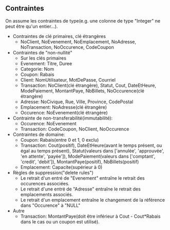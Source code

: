 Contraintes
--------------
On assume les contraintes de type(e.g. une colonne de type "Integer" ne peut être qu'un entier...).

* Contraintes de clé primaires, clé étrangères
  * NoClient, NoEvenement, NoEmplacement, NoAdresse, NoTransaction, NoOccurence, CodeCoupon
* Contraintes de "non-nullité"
  * Sur les clés primaires
  * Evenement: Titre, Duree
  * Categorie: Nom
  * Coupon: Rabais
  * Client: NomUtilisateur, MotDePasse, Courriel
  * Transaction: NoClient(clé étrangère), Statut, Cout, DateEtHeure, ModePaiement, MontantPaye, NbBillets, NoOccurence(clé étrangère)
  * Adresse: NoCivique, Rue, Ville, Province, CodePostal
  * Emplacement: NoAdresse(clé étrangère)
  * Occurence: NoEvenement(clé étrangère)
* Contrainte de non-transferabilité(immutabilité):
  * Occurence: NoEvenement
  * Transaction: CodeCoupon, NoClient, NoOccurence
* Contraintes de domaine:
  * Coupon: Rabais(entre 0 et 1, 0 exclu)
  * Transaction: Cout(positif), DateEtHeure(avant le temps présent, ou égal au temps présent),
    Statut(valeurs dans ['annulée', 'approuvée', 'en attente', 'payée']), ModePaiement(valeurs dans ['comptant', 'credit', 'debit']),
    MontantPaye(positif), NbBillets(positif)
  * Emplacement: Capacite(supérieur à 0)  
* Règles de suppression("delete rules")
  * Le retrait d'un entré de "Evenement" entraîne le retrait des occurences associées.
  * Le retrait d'une entré de "Adresse" entraîne le retrait des emplacements associés.
  * Le retrait d'un emplacement entraîne le changement de la référence dans "Occurence" à "NULL"
* Autre
  * Transaction: MontantPaye(doit être inférieur à Cout - Cout*Rabais dans le cas ou un coupon est utilisé).

  
  
          
  
  
